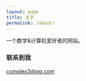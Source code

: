 ```yaml
---
layout: page
title: 关于
permalink: /about/
---
```


一个数学&计算机爱好者的网站。


### 联系到我

[complex3@qq.com](mailto:complex3@qq.com)

